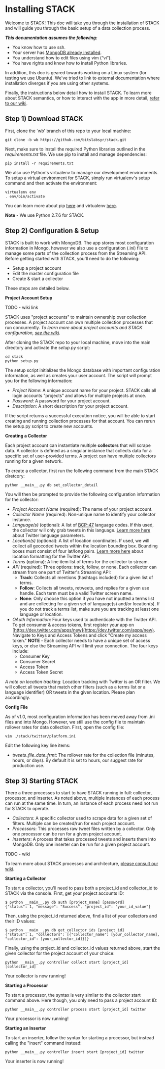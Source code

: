 Installing STACK
=========

Welcome to STACK! This doc will take you through the installation of STACK and will guide you through the basic setup of a data collection process.

**_This documentation assumes the following:_**

* You know how to use ssh.
* Your server has [MongoDB already installed](http://docs.mongodb.org/manual/installation/).
* You understand how to edit files using vim (“vi”).
* You have rights and know how to install Python libraries.

In addition, this doc is geared towards working on a Linux system (for testing we use Ubuntu). We've tried to link to external documentation where installation diverges if you are using other systems.

Finally, the instructions below detail how to install STACK. To learn more about STACK semantics, or how to interact with the app in more detail, [refer to our wiki](https://github.com/bitslabsyr/stack/wiki).

## Step 1) Download STACK

First, clone the 'wb' branch of this repo to your local machine:

    git clone -b wb https://github.com/bitslabsyr/stack.git

Next, make sure to install the required Python libraries  outlined in the _requirements.txt_ file. We use pip to install and manage dependencies:

    pip install -r requirements.txt

We also use Python's virtualenv to manage our development environments. To setup a virtual environment for STACK, simply run virtualenv's setup command and then activate the environment:

    virtualenv env
    . env/bin/activate

You can learn more about pip [here](https://pypi.python.org/pypi/pip) and virtualenv [here](http://virtualenv.readthedocs.org/en/latest/).

**Note** - We use Python 2.7.6 for STACK.

## Step 2) Configuration & Setup

STACK is built to work with MongoDB. The app stores most configuration information in Mongo, however we also use a configuration (.ini) file to manage some parts of the collection process from the Streaming API. Before getting started with STACK, you'll need to do the following:

* Setup a project account
* Edit the master configuration file
* Create & start a collector

These steps are detailed below.

**Project Account Setup**

TODO - wiki link

STACK uses "project accounts" to maintain ownership over collection processes. A project account can own multiple collection processes that run concurrently. _To learn more about project accounts and STACK configuration, [see the wiki](#)_.

After cloning the STACK repo to your local machine, move into the main directory and activate the _setup.py_ script:

    cd stack
    python setup.py

The setup script initializes the Mongo database with important configuration information, as well as creates your user account. The script will prompt you for the following information:

* _Project Name_: A unique account name for your project. STACK calls all login accounts "projects" and allows for multiple projects at once.
* _Password_: A password for your project account.
* _Description_: A short description for your project account.

If the script returns a successful execution notice, you will be able to start creating and running collection processes for that account. You can rerun the setup.py script to create new accounts.

**Creating a Collector**

Each project account can instantiate multiple **collectors** that will scrape data. A collector is defined as a singular instance that collects data for a specific set of user-provided terms. A project can have multiple collectors running for a given network.

To create a collector, first run the following command from the main STACK diretcory:

    python __main__.py db set_collector_detail

You will then be prompted to provide the following configuration information for the collector:

* _Project Account Name_ (required): The name of your project account.
* _Collector Name_ (required): Non-unique name to identify your collector instance.
* _Language(s)_ (optional): A list of [BCP-47](http://tools.ietf.org/html/bcp47) language codes. If this used, the collector will only grab tweets in this language. [Learn more here](https://dev.twitter.com/streaming/overview/request-parameters#language) about Twitter language parameters.
* _Location(s)_ (optional): A list of location coordinates. If used, we will collect all geocoded tweets within the location bounding box. Bounding boxes must consist of four lat/long pairs. [Learn more here](https://dev.twitter.com/streaming/overview/request-parameters#locations) about location formatting for the Twitter API.
* _Terms_ (optiona): A line item list of terms for the collector to stream.
* _API_ (required): Three options: track, follow, or none. Each collector can stream from one part of Twitter's Streaming API:
    * **Track**: Collects all mentions (hashtags included) for a given list of terms.
    * **Follow**: Collects all tweets, retweets, and replies for a given use handle. Each term must be a valid Twitter screen name.
    * **None**: Only choose this option if you have not inputted a terms list and are collecting for a given set of language(s) and/or location(s). If you do not track a terms list, make sure you are tracking at least one language or location.
* _OAuth Information_: Four keys used to authenticate with the Twitter API. To get consumer & access tokens, first register your app on [https://dev.twitter.com/apps/new](https://dev.twitter.com/apps/new). Navigate to Keys and Access Tokens and click "Create my access token." **NOTE** - Each collector needs to have a unique set of access keys, or else the Streaming API will limit your connection. The four keys include:
    * Consumer Key
    * Consumer Secret
    * Access Token
    * Access Token Secret

_A note on location tracking_: Location tracking with Twitter is an OR filter. We will collect all tweets that match other filters (such as a terms list or a language identifier) OR tweets in the given location. Please plan accordingly.

**Config File**

As of v1.0, most configuration information has been moved away from .ini files and into Mongo. However, we still use the config file to maintain rollover rates for data collection. First, open the config file:

    vim ./stack/twitter/platform.ini

Edit the following key line items:

* _tweets_file_date_frmt_: The rollover rate for the collection file (minutes, hours, or days). By default it is set to hours, our suggest rate for production use.

## Step 3) Starting STACK

There a three processes to start to have STACK running in full: collector, processor, and inserter. As noted above, multiple instances of each process can run at the same time. In turn, an instance of each process need not run for STACK to operate.

* _Collectors_: A specific collector used to scrape data for a given set of filters. Multiple can be created/run for each project account.
* _Processors_: This processes raw tweet files written by a collector. Only one processor can be run for a given project account.
* _Inserters_: A process that takes processed tweets and inserts them into MongoDB. Only one inserter can be run for a given project account.

TODO - wiki

To learn more about STACK processes and architecture, [please consult our wiki](#).

**Starting a Collector**

To start a collector, you'll need to pass both a project_id and collector_id to STACK via the console. First, get your project accounts ID:

    $ python __main__.py db auth [project_name] [password]
    {"status": 1, "message": "Success", "project_id": "your_id_value"}

Then, using the project_id returned above, find a list of your collectors and their ID values:

    $ python __main__.py db get_collector_ids [project_id]
    {"status": 1, "collectors": [{"collector_name": [your_collector_name], "collector_id": [your_collector_id]}]}

Finally, using the project_id and collector_id values returned above, start the given collector for the project account of your choice:

    python __main__.py controller collect start [project_id] [collector_id]

Your collector is now running!

**Starting a Processor**

To start a processor, the syntax is very similar to the collector start command above. Here though, you only need to pass a project account ID:

    python __main__.py controller process start [project_id] twitter

Your processor is now running!

**Starting an Inserter**

To start an inserter, follow the syntax for starting a processor, but instead calling the "insert" command instead:

    python __main__.py controller insert start [project_id] twitter

Your inserter is now running!

